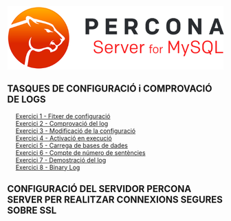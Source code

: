 ![logo](https://raw.githubusercontent.com/Josep88/MP10UF2-A2/master/img/P1.png)  
  
## TASQUES DE CONFIGURACIÓ i COMPROVACIÓ DE LOGS  
&nbsp;&nbsp;&nbsp;&nbsp;&nbsp;[Exercici 1 - Fitxer de configuració](https://github.com/Josep88/MP10UF2-A2/blob/master/Part1/exercici1.md)  
&nbsp;&nbsp;&nbsp;&nbsp;&nbsp;[Exercici 2 - Comprovació del log](https://github.com/Josep88/MP10UF2-A2/blob/master/Part1/exercici2.md)  
&nbsp;&nbsp;&nbsp;&nbsp;&nbsp;[Exercici 3 - Modificació de la configuració](https://github.com/Josep88/MP10UF2-A2/blob/master/Part1/exercici3.md)  
&nbsp;&nbsp;&nbsp;&nbsp;&nbsp;[Exercici 4 - Activació en execució](https://github.com/Josep88/MP10UF2-A2/blob/master/Part1/exercici4.md)  
&nbsp;&nbsp;&nbsp;&nbsp;&nbsp;[Exercici 5 - Carrega de bases de dades](https://github.com/Josep88/MP10UF2-A2/blob/master/Part1/exercici5.md)  
&nbsp;&nbsp;&nbsp;&nbsp;&nbsp;[Exercici 6 - Compte de número de sentències](https://github.com/Josep88/MP10UF2-A2/blob/master/Part1/exercici6.md)  
&nbsp;&nbsp;&nbsp;&nbsp;&nbsp;[Exercici 7 - Demostració del log](https://github.com/Josep88/MP10UF2-A2/blob/master/Part1/exercici7.md)  
&nbsp;&nbsp;&nbsp;&nbsp;&nbsp;[Exercici 8 - Binary Log](https://github.com/Josep88/MP10UF2-A2/blob/master/Part1/exercici8.md)  
  
## CONFIGURACIÓ DEL SERVIDOR PERCONA SERVER PER REALITZAR CONNEXIONS SEGURES SOBRE SSL  



